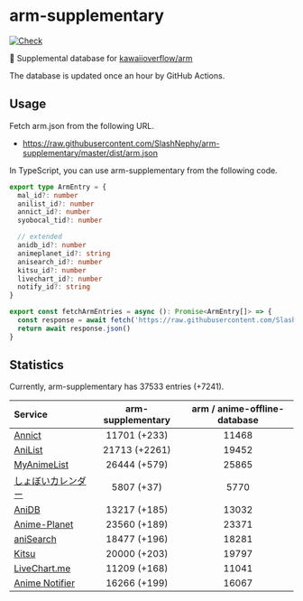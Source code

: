# arm-supplementary

[![Check](https://github.com/SlashNephy/arm-supplementary/actions/workflows/check-node.yml/badge.svg)](https://github.com/SlashNephy/arm-supplementary/actions/workflows/check-node.yml)

💊 Supplemental database for [kawaiioverflow/arm](https://github.com/kawaiioverflow/arm)

The database is updated once an hour by GitHub Actions.

## Usage

Fetch arm.json from the following URL.

- https://raw.githubusercontent.com/SlashNephy/arm-supplementary/master/dist/arm.json

In TypeScript, you can use arm-supplementary from the following code.

```TypeScript
export type ArmEntry = {
  mal_id?: number
  anilist_id?: number
  annict_id?: number
  syobocal_tid?: number

  // extended
  anidb_id?: number
  animeplanet_id?: string
  anisearch_id?: number
  kitsu_id?: number
  livechart_id?: number
  notify_id?: string
}

export const fetchArmEntries = async (): Promise<ArmEntry[]> => {
  const response = await fetch('https://raw.githubusercontent.com/SlashNephy/arm-supplementary/master/dist/arm.json')
  return await response.json()
}
```

## Statistics

Currently, arm-supplementary has 37533 entries (+7241).

| Service                                     | arm-supplementary | arm / anime-offline-database |
| :------------------------------------------ | :---------------: | :--------------------------: |
| [Annict](https://annict.com)                |   11701 (+233)    |            11468             |
| [AniList](https://anilist.co)               |   21713 (+2261)   |            19452             |
| [MyAnimeList](https://myanimelist.net)      |   26444 (+579)    |            25865             |
| [しょぼいカレンダー](https://cal.syoboi.jp) |    5807 (+37)     |             5770             |
| [AniDB](https://anidb.net)                  |   13217 (+185)    |            13032             |
| [Anime-Planet](https://anime-planet.com)    |   23560 (+189)    |            23371             |
| [aniSearch](https://anisearch.com)          |   18477 (+196)    |            18281             |
| [Kitsu](https://kitsu.io)                   |   20000 (+203)    |            19797             |
| [LiveChart.me](https://livechart.me)        |   11209 (+168)    |            11041             |
| [Anime Notifier](https://notify.moe)        |   16266 (+199)    |            16067             |
